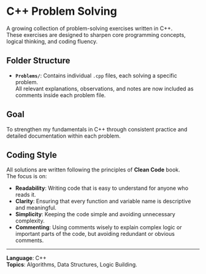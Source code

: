 # C++ Problem Solving

A growing collection of problem-solving exercises written in C++.  
These exercises are designed to sharpen core programming concepts, logical thinking, and coding fluency.

## Folder Structure

- **`Problems/`**: Contains individual `.cpp` files, each solving a specific problem.  
  All relevant explanations, observations, and notes are now included as comments inside each problem file.

## Goal

To strengthen my fundamentals in C++ through consistent practice and detailed documentation within each problem.

## Coding Style

All solutions are written following the principles of **Clean Code** book.  
The focus is on:

- **Readability**: Writing code that is easy to understand for anyone who reads it.
- **Clarity**: Ensuring that every function and variable name is descriptive and meaningful.
- **Simplicity**: Keeping the code simple and avoiding unnecessary complexity.
- **Commenting**: Using comments wisely to explain complex logic or important parts of the code, but avoiding redundant or obvious comments.

---

**Language**: C++  
**Topics**: Algorithms, Data Structures, Logic Building.
